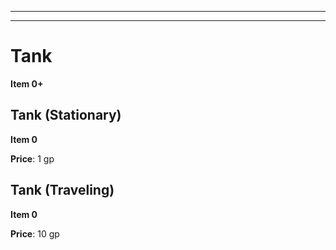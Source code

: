 
---



---

# Tank

**Item 0+**

> 

## Tank (Stationary)

**Item 0**

**Price**: 1 gp

## Tank (Traveling)

**Item 0**

**Price**: 10 gp
